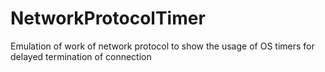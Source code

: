 # NetworkProtocolTimer
Emulation of work of network protocol to show the usage of OS timers for delayed termination of connection
